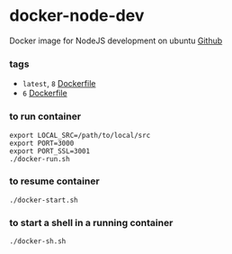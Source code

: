 # docker-node-dev
Docker image for NodeJS development on ubuntu [Github](https://github.com/arthurmilliken/docker-dev/tree/master/node-dev)

### tags

- `latest`, `8` [Dockerfile](https://github.com/arthurmilliken/docker-dev/blob/master/node-dev/v8/Dockerfile)
- `6` [Dockerfile](https://github.com/arthurmilliken/docker-dev/blob/master/node-dev/v6/Dockerfile)

### to run container
```
export LOCAL_SRC=/path/to/local/src
export PORT=3000
export PORT_SSL=3001
./docker-run.sh
```

### to resume container
```
./docker-start.sh
```

### to start a shell in a running container
```
./docker-sh.sh
```

